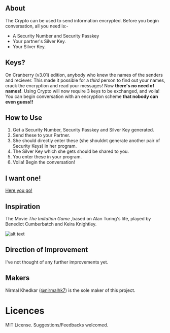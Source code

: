 ## About
The Crypto can be used to send information encrypted. Before you begin conversation, all you need is:- 
* A Security Number and Security Passkey
* Your partner's Silver Key. 
* Your Silver Key.

## Keys?
On Cranberry (v3.01) edition, anybody who knew the names of the senders and reciever. This made it possible for a _third_ person to find out your names, crack the encryption and read your messages! Now __there's no need of names!__. Using Crypto will now require 3 keys to be exchanged, and voila! You can begin conversation with an encryption scheme __that nobody can even guess!!__

## How to Use
1. Get a Security Number, Security Passkey and Silver Key generated.
1. Send these to your Partner.
1. She should directly enter these (she shouldnt generate another pair of Security Keys) in her program.
1. The Silver Key which she gets should be shared to you.
1. You enter these in your program.
1. Voila! Begin the conversation! 

## I want one!
[Here you go!](https://github.com/nirmalhk7/crypto/releases)

## Inspiration
The Movie _The Imitation Game_ ,based on Alan Turing's life, played by Benedict Cumberbatch and Keira Knightley.

![alt text][logo]

[logo]: http://cdn-static.denofgeek.com/sites/denofgeek/files/styles/main_wide/public/7/89//imitation-game-poster.jpg?itok=J8A4ABiU "The Imitation Game"

## Direction of Improvement
I've not thought of any further improvements yet.

## Makers
Nirmal Khedkar ([@nirmalhk7](www.github.com/nirmalhk7)) is the sole maker of this project.

# Licences
MIT License. Suggestions/Feedbacks welcomed.
